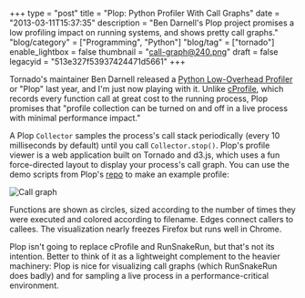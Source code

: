 +++
type = "post"
title = "Plop: Python Profiler With Call Graphs"
date = "2013-03-11T15:37:35"
description = "Ben Darnell's Plop project promises a low profiling impact on running systems, and shows pretty call graphs."
"blog/category" = ["Programming", "Python"]
"blog/tag" = ["tornado"]
enable_lightbox = false
thumbnail = "call-graph@240.png"
draft = false
legacyid = "513e327f53937424471d5661"
+++

<p>Tornado's maintainer Ben Darnell released a <a href="https://pypi.python.org/pypi/plop/">Python Low-Overhead Profiler</a> or "Plop" last year, and I'm just now playing with it. Unlike <a href="http://docs.python.org/2/library/profile.html#module-cProfile">cProfile</a>, which records every function call at great cost to the running process, Plop promises that "profile collection can be turned on and off in a live process with minimal performance impact."</p>
<p>A Plop <code>Collector</code> samples the process's call stack periodically (every 10 milliseconds by default) until you call <code>Collector.stop()</code>. Plop's profile viewer is a web application built on Tornado and d3.js, which uses a fun force-directed layout to display your process's call graph. You can use the demo scripts from Plop's <a href="https://github.com/bdarnell/plop">repo</a> to make an example profile:</p>
<p><img style="display:block; margin-left:auto; margin-right:auto;" src="call-graph.png" alt="Call graph" title="call-graph.png" border="0"   /></p>
<p>Functions are shown as circles, sized according to the number of times they were executed and colored according to filename. Edges connect callers to callees. The visualization nearly freezes Firefox but runs well in Chrome.</p>
<p>Plop isn't going to replace cProfile and RunSnakeRun, but that's not its intention. Better to think of it as a lightweight complement to the heavier machinery: Plop is nice for visualizing call graphs (which RunSnakeRun does badly) and for sampling a live process in a performance-critical environment.</p>
    